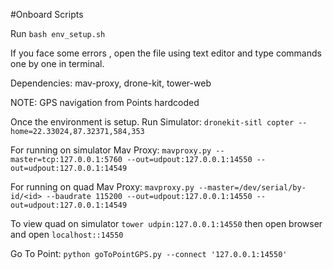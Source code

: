 #Onboard Scripts

Run ```bash env_setup.sh```

If you face some errors , open the file using text editor and type commands one by one in terminal.

Dependencies: mav-proxy, drone-kit, tower-web

NOTE: GPS navigation from Points hardcoded 

Once the environment is setup.
Run Simulator: ```dronekit-sitl copter --home=22.33024,87.32371,584,353```

For running on simulator Mav Proxy: ```mavproxy.py --master=tcp:127.0.0.1:5760 --out=udpout:127.0.0.1:14550 --out=udpout:127.0.0.1:14549```

For running on quad Mav Proxy: ```mavproxy.py --master=/dev/serial/by-id/<id> --baudrate 115200 --out=udpout:127.0.0.1:14550 --out=udpout:127.0.0.1:14549```

To view quad on simulator ```tower udpin:127.0.0.1:14550```  then open browser and open ```localhost::14550```

Go To Point: ```python goToPointGPS.py --connect '127.0.0.1:14550'```



